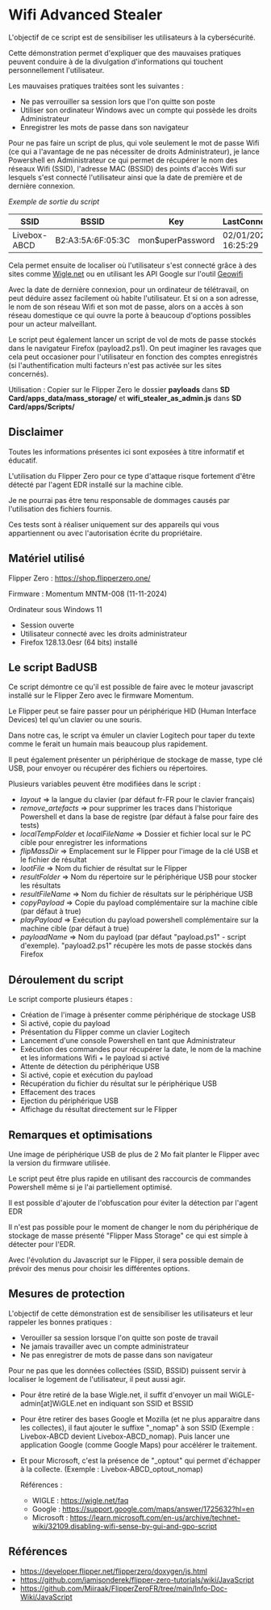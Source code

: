 # Wifi Advanced Stealer

L'objectif de ce script est de sensibiliser les utilisateurs à la cybersécurité.

Cette démonstration permet d'expliquer que des mauvaises pratiques peuvent conduire à de la divulgation d'informations qui touchent personnellement l'utilisateur.

Les mauvaises pratiques traitées sont les suivantes :
- Ne pas verrouiller sa session lors que l'on quitte son poste
- Utiliser son ordinateur Windows avec un compte qui possède les droits Administrateur
- Enregistrer les mots de passe dans son navigateur

Pour ne pas faire un script de plus, qui vole seulement le mot de passe Wifi (ce qui a l'avantage de ne pas nécessiter de droits Administrateur), je lance Powershell en Administrateur ce qui permet de récupérer le nom des réseaux Wifi (SSID), l'adresse MAC (BSSID) des points d'accès Wifi sur lesquels s'est connecté l'utilisateur ainsi que la date de première et de dernière connexion.

*Exemple de sortie du script*

| SSID |        BSSID |             Key |                       LastConnected |      FirstConnected |
| ---- |        ----- |            --- |                       ------------- |      -------------- |
| Livebox-ABCD | B2:A3:5A:6F:05:3C | mon$uperPassword |          02/01/2025 16:25:29 | 24/10/2024 12:32:08 |


Cela permet ensuite de localiser où l'utilisateur s'est connecté grâce à des sites comme [Wigle.net](https://wigle.net/) ou en utilisant les API Google sur l'outil [Geowifi](https://github.com/GONZOsint/geowifi)

Avec la date de dernière connexion, pour un ordinateur de télétravail, on peut déduire assez facilement où habite l'utilisateur.
Et si on a son adresse, le nom de son réseau Wifi et son mot de passe, alors on a accès à son réseau domestique ce qui ouvre la porte à beaucoup d'options possibles pour un acteur malveillant.

Le script peut également lancer un script de vol de mots de passe stockés dans le navigateur Firefox (payload2.ps1).
On peut imaginer les ravages que cela peut occasioner pour l'utilisateur en fonction des comptes enregistrés (si l'authentification multi facteurs n'est pas activée sur les sites concernés).

Utilisation : Copier sur le Flipper Zero le dossier **payloads** dans **SD Card/apps_data/mass_storage/** et **wifi_stealer_as_admin.js** dans **SD Card/apps/Scripts/**


## Disclaimer

Toutes les informations présentes ici sont exposées à titre informatif et éducatif.

L'utilisation du Flipper Zero pour ce type d'attaque risque fortement d'être détecté par l'agent EDR installé sur la machine cible.

Je ne pourrai pas être tenu responsable de dommages causés par l'utilisation des fichiers fournis.

Ces tests sont à réaliser uniquement sur des appareils qui vous appartiennent ou avec l'autorisation écrite du propriétaire.


## Matériel utilisé

Flipper Zero : https://shop.flipperzero.one/

Firmware : Momentum MNTM-008 (11-11-2024)

Ordinateur sous Windows 11
- Session ouverte
- Utilisateur connecté avec les droits administrateur
- Firefox 128.13.0esr (64 bits) installé


## Le script BadUSB

Ce script démontre ce qu'il est possible de faire avec le moteur javascript installé sur le Flipper Zero avec le firmware Momentum.

Le Flipper peut se faire passer pour un périphérique HID (Human Interface Devices) tel qu'un clavier ou une souris.

Dans notre cas, le script va émuler un clavier Logitech pour taper du texte comme le ferait un humain mais beaucoup plus rapidement.

Il peut également présenter un périphérique de stockage de masse, type clé USB, pour envoyer ou récupérer des fichiers ou répertoires.


Plusieurs variables peuvent être modifiées dans le script :
- *layout* => la langue du clavier (par défaut fr-FR pour le clavier français)
- *remove_artefacts* => pour supprimer les traces dans l'historique Powershell et dans la base de registre (par défaut à false pour faire des tests)
- *localTempFolder* et *localFileName* => Dossier et fichier local sur le PC cible pour enregistrer les informations
- *flipMassDir* => Emplacement sur le Flipper pour l'image de la clé USB et le fichier de résultat
- *lootFile* => Nom du fichier de résultat sur le Flipper
- *resultFolder* => Nom du répertoire sur le périphérique USB pour stocker les résultats
- *resultFileName* => Nom du fichier de résultats sur le périphérique USB
- *copyPayload* => Copie du payload complémentaire sur la machine cible (par défaut à true)
- *playPayload* => Exécution du payload powershell complémentaire sur la machine cible (par défaut à true)
- *payloadName* => Nom du payload (par défaut "payload.ps1" - script d'exemple). "payload2.ps1" récupère les mots de passe stockés dans Firefox


## Déroulement du script

Le script comporte plusieurs étapes :
- Création de l'image à présenter comme périphérique de stockage USB
- Si activé, copie du payload
- Présentation du Flipper comme un clavier Logitech
- Lancement d'une console Powershell en tant que Administrateur
- Exécution des commandes pour récupérer la date, le nom de la machine et les informations Wifi + le payload si activé
- Attente de détection du périphérique USB
- Si activé, copie et exécution du payload
- Récupération du fichier du résultat sur le périphérique USB
- Effacement des traces
- Ejection du périphérique USB
- Affichage du résultat directement sur le Flipper


## Remarques et optimisations
Une image de périphérique USB de plus de 2 Mo fait planter le Flipper avec la version du firmware utilisée.

Le script peut être plus rapide en utilisant des raccourcis de commandes Powershell même si je l'ai partiellement optimisé.

Il est possible d'ajouter de l'obfuscation pour éviter la détection par l'agent EDR

Il n'est pas possible pour le moment de changer le nom du périphérique de stockage de masse présenté "Flipper Mass Storage" ce qui est simple à détecter pour l'EDR.

Avec l'évolution du Javascript sur le Flipper, il sera possible demain de prévoir des menus pour choisir les différentes options.


## Mesures de protection

L'objectif de cette démonstration est de sensibiliser les utilisateurs et leur rappeler les bonnes pratiques :
- Verouiller sa session lorsque l'on quitte son poste de travail
- Ne jamais travailler avec un compte administrateur
- Ne pas enregistrer de mots de passe dans son navigateur

Pour ne pas que les données collectées (SSID, BSSID) puissent servir à localiser le logement de l'utilisateur, il peut aussi agir.
- Pour être retiré de la base Wigle.net, il suffit d'envoyer un mail WiGLE-admin[at]WiGLE.net en indiquant son SSID et BSSID
- Pour être retirer des bases Google et Mozilla (et ne plus apparaitre dans les collectes), il faut ajouter le suffixe "_nomap" à son SSID (Exemple : Livebox-ABCD devient Livebox-ABCD_nomap). Puis lancer une application Google (comme Google Maps) pour accélérer le traitement.
- Et pour Microsoft, c'est la présence de "_optout" qui permet d'échapper à la collecte. (Exemple : Livebox-ABCD_optout_nomap)

  Références :
  - WIGLE : https://wigle.net/faq
  - Google : https://support.google.com/maps/answer/1725632?hl=en
  - Microsoft : https://learn.microsoft.com/en-us/archive/technet-wiki/32109.disabling-wifi-sense-by-gui-and-gpo-script

## Références
- https://developer.flipper.net/flipperzero/doxygen/js.html
- https://github.com/jamisonderek/flipper-zero-tutorials/wiki/JavaScript
- https://github.com/Miiraak/FlipperZeroFR/tree/main/Info-Doc-Wiki/JavaScript



